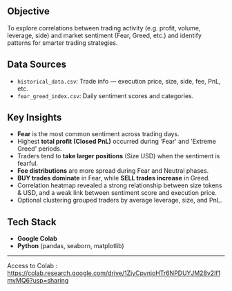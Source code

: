
##  Objective

To explore correlations between trading activity (e.g. profit, volume, leverage, side) and market sentiment (Fear, Greed, etc.) and identify patterns for smarter trading strategies.




##  Data Sources

- `historical_data.csv`: Trade info — execution price, size, side, fee, PnL, etc.
- `fear_greed_index.csv`: Daily sentiment scores and categories.



## Key Insights

- **Fear** is the most common sentiment across trading days.
- Highest **total profit (Closed PnL)** occurred during 'Fear' and 'Extreme Greed' periods.
- Traders tend to **take larger positions** (Size USD) when the sentiment is fearful.
- **Fee distributions** are more spread during Fear and Neutral phases.
- **BUY trades dominate** in Fear, while **SELL trades increase** in Greed.
- Correlation heatmap revealed a strong relationship between size tokens & USD, and a weak link between sentiment score and execution price.
- Optional clustering grouped traders by average leverage, size, and PnL.



## Tech Stack

- **Google Colab**
- **Python** (pandas, seaborn, matplotlib)

---

Access to Colab : https://colab.research.google.com/drive/1ZjyCpvnjoHTr6NPDUYJM28v2lf1mvMQ6?usp=sharing
